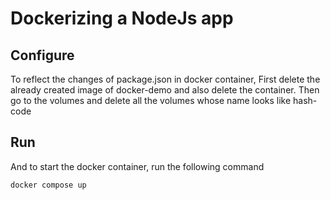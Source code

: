 # Dockerizing a NodeJs app

## Configure

To reflect the changes of package.json in docker container,
First delete the already created image of docker-demo and also delete the container. Then go to the volumes and delete all the volumes whose name looks like hash-code

## Run

And to start the docker container, run the following command

    docker compose up
